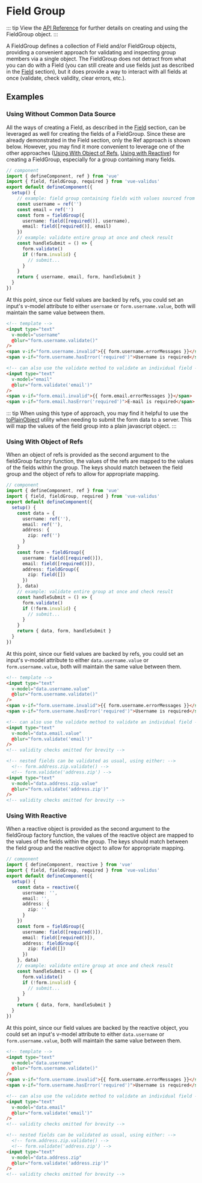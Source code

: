 # Field Group

::: tip
View the [API Reference](/api/#fieldgroup) for further details on creating and using the FieldGroup object.
:::

A FieldGroup defines a collection of Field and/or FieldGroup objects, providing a convenient approach for validating and inspecting group members via a single object.  The FieldGroup does not detract from what you can do with a Field (you can still create and use fields just as described in the [Field](/guide/field) section), but it does provide a way to interact with all fields at once (validate, check validity, clear errors, etc.).

## Examples

### Using Without Common Data Source

All the ways of creating a Field, as described in the [Field](/guide/field) section, can be leveraged as well for creating the fields of a FieldGroup.  Since these are already demonstrated in the Field section, only the Ref approach is shown below.  However, you may find it more convenient to leverage one of the other approaches ([Using With Object of Refs](#using-with-object-of-refs), [Using with Reactive](#using-with-reactive)) for creating a FieldGroup, especially for a group containing many fields.

```typescript
// component
import { defineComponent, ref } from 'vue'
import { field, fieldGroup, required } from 'vue-validus'
export default defineComponent({
  setup() {
    // example: field group containing fields with values sourced from refs
    const username = ref('')
    const email = ref('')
    const form = fieldGroup({
      username: field([required()], username),
      email: field([required()], email)
    })
    // example: validate entire group at once and check result
    const handleSubmit = () => {
      form.validate()
      if (!form.invalid) {
        // submit...
      }
    }
    return { username, email, form, handleSubmit }
  }
})
```
At this point, since our field values are backed by refs, you could set an input's v-model attribute to either `username` or `form.username.value`, both will maintain the same value between them.
```html
<!-- template -->
<input type="text"
  v-model="username"
  @blur="form.username.validate()"
/>
<span v-if="form.username.invalid">{{ form.username.errorMessages }}</span>
<span v-if="form.username.hasError('required')">Username is required</span>

<!-- can also use the validate method to validate an individual field -->
<input type="text"
  v-model="email"
  @blur="form.validate('email')"
/>
<span v-if="form.email.invalid">{{ form.email.errorMessages }}</span>
<span v-if="form.email.hasError('required')">E-mail is required</span>
```

::: tip
When using this type of approach, you may find it helpful to use the [toPlainObject](/api/#toplainobject) utility when needing to submit the form data to a server.  This will map the values of the field group into a plain javascript object.
:::

### Using With Object of Refs

When an object of refs is provided as the second argument to the fieldGroup factory function, the values of the refs are mapped to the values of the fields within the group.  The keys should match between the field group and the object of refs to allow for appropriate mapping.

```typescript
// component
import { defineComponent, ref } from 'vue'
import { field, fieldGroup, required } from 'vue-validus'
export default defineComponent({
  setup() {
    const data = {
      username: ref(''),
      email: ref(''),
      address: {
        zip: ref('')
      }
    }
    const form = fieldGroup({
      username: field([required()]),
      email: field([required()]),
      address: fieldGroup({
        zip: field([])
      })
    }, data)
    // example: validate entire group at once and check result
    const handleSubmit = () => {
      form.validate()
      if (!form.invalid) {
        // submit...
      }
    }
    return { data, form, handleSubmit }
  }
})
```
At this point, since our field values are backed by refs, you could set an input's v-model attribute to either `data.username.value` or `form.username.value`, both will maintain the same value between them.
```html
<!-- template -->
<input type="text"
  v-model="data.username.value"
  @blur="form.username.validate()"
/>
<span v-if="form.username.invalid">{{ form.username.errorMessages }}</span>
<span v-if="form.username.hasError('required')">Username is required</span>

<!-- can also use the validate method to validate an individual field -->
<input type="text"
  v-model="data.email.value"
  @blur="form.validate('email')"
/>
<!-- validity checks omitted for brevity -->

<!-- nested fields can be validated as usual, using either: -->
  <!-- form.address.zip.validate() -->
  <!-- form.validate('address.zip') -->
<input type="text"
  v-model="data.address.zip.value"
  @blur="form.validate('address.zip')"
/>
<!-- validity checks omitted for brevity -->
```

### Using With Reactive

When a reactive object is provided as the second argument to the fieldGroup factory function, the values of the reactive object are mapped to the values of the fields within the group.  The keys should match between the field group and the reactive object to allow for appropriate mapping.

```typescript
// component
import { defineComponent, reactive } from 'vue'
import { field, fieldGroup, required } from 'vue-validus'
export default defineComponent({
  setup() {
    const data = reactive({
      username: '',
      email: '',
      address: {
        zip: ''
      }
    })
    const form = fieldGroup({
      username: field([required()]),
      email: field([required()]),
      address: fieldGroup({
        zip: field([])
      })
    }, data)
    // example: validate entire group at once and check result
    const handleSubmit = () => {
      form.validate()
      if (!form.invalid) {
        // submit...
      }
    }
    return { data, form, handleSubmit }
  }
})
```
At this point, since our field values are backed by the reactive object, you could set an input's v-model attribute to either `data.username` or `form.username.value`, both will maintain the same value between them.
```html
<!-- template -->
<input type="text"
  v-model="data.username"
  @blur="form.username.validate()"
/>
<span v-if="form.username.invalid">{{ form.username.errorMessages }}</span>
<span v-if="form.username.hasError('required')">Username is required</span>

<!-- can also use the validate method to validate an individual field -->
<input type="text"
  v-model="data.email"
  @blur="form.validate('email')"
/>
<!-- validity checks omitted for brevity -->

<!-- nested fields can be validated as usual, using either: -->
  <!-- form.address.zip.validate() -->
  <!-- form.validate('address.zip') -->
<input type="text"
  v-model="data.address.zip"
  @blur="form.validate('address.zip')"
/>
<!-- validity checks omitted for brevity -->
```